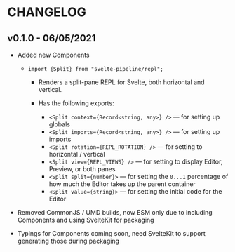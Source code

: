 # CHANGELOG

## v0.1.0 - 06/05/2021

-   Added new Components

    -   `import {Split} from "svelte-pipeline/repl";`

        -   Renders a split-pane REPL for Svelte, both horizontal and vertical.
        -   Has the following exports:

            -   `<Split context={Record<string, any>} />` — for setting up globals
            -   `<Split imports={Record<string, any>} />` — for setting up imports
            -   `<Split rotation={REPL_ROTATION} />` — for setting to horizontal / vertical
            -   `<Split view={REPL_VIEWS} />` — for setting to display Editor, Preview, or both panes
            -   `<Split split={number}>` — for setting the `0...1` percentage of how much the Editor takes up the parent container
            -   `<Split value={string}>` — for setting the initial code for the Editor

-   Removed CommonJS / UMD builds, now ESM only due to including Components and using SvelteKit for packaging
-   Typings for Components coming soon, need SvelteKit to support generating those during packaging
